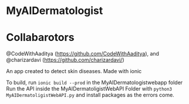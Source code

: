 # MyAIDermatologist

# Collabarotors
@CodeWithAaditya (https://github.com/CodeWithAaditya), and @charizardavi (https://github.com/charizardavi/) 

An app created to detect skin diseases. Made with ionic

To build, run `ionic build --prod` in the MyAIDermatologistwebapp folder
Run the API inside the MyAIDermatoligistWebAPI Folder with `python3 MyAIDermatoligistWebAPI.py`  and install packages as the errors come.
